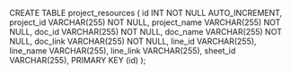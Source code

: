 CREATE TABLE project_resources (
    id INT NOT NULL AUTO_INCREMENT,
    project_id VARCHAR(255) NOT NULL,
    project_name VARCHAR(255) NOT NULL,
    doc_id VARCHAR(255) NOT NULL,
    doc_name VARCHAR(255) NOT NULL,
    doc_link VARCHAR(255) NOT NULL,
    line_id VARCHAR(255),
    line_name VARCHAR(255),
    line_link VARCHAR(255),
    sheet_id VARCHAR(255),
    PRIMARY KEY (id)
);
